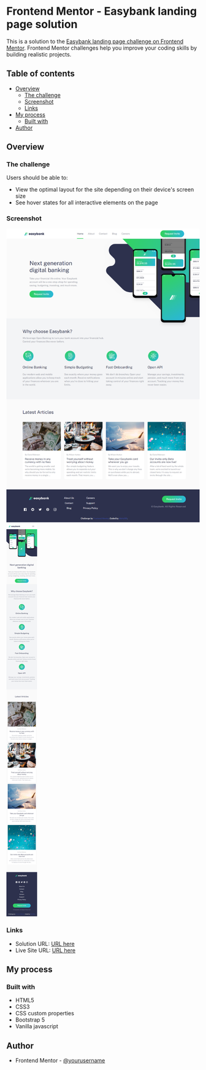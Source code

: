 # Frontend Mentor - Easybank landing page solution

This is a solution to the [Easybank landing page challenge on Frontend Mentor](https://www.frontendmentor.io/challenges/easybank-landing-page-WaUhkoDN). Frontend Mentor challenges help you improve your coding skills by building realistic projects.

## Table of contents

- [Overview](#overview)
  - [The challenge](#the-challenge)
  - [Screenshot](#screenshot)
  - [Links](#links)
- [My process](#my-process)
  - [Built with](#built-with)
- [Author](#author)

## Overview

### The challenge

Users should be able to:

- View the optimal layout for the site depending on their device's screen size
- See hover states for all interactive elements on the page

### Screenshot

![desktop](./screenshots/desktop.png)
![mobile](./screenshots/mobile.png)

### Links

- Solution URL: [URL here](https://your-solution-url.com)
- Live Site URL: [URL here](https://your-live-site-url.com)

## My process

### Built with

- HTML5
- CSS3
- CSS custom properties
- Bootstrap 5
- Vanilla javascript

## Author

- Frontend Mentor - [@yourusername](https://www.frontendmentor.io/profile/yourusername)
